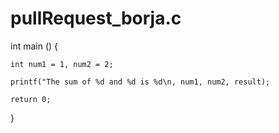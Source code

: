 # pullRequest_borja.c

int main () {

    int num1 = 1, num2 = 2;

    printf("The sum of %d and %d is %d\n, num1, num2, result);

    return 0;

}
